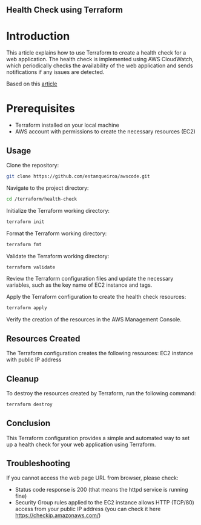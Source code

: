## Health Check using Terraform

# Introduction

This article explains how to use Terraform to create a health check for a web application. The health check is implemented using AWS CloudWatch, which periodically checks the availability of the web application and sends notifications if any issues are detected.

Based on this [article](https://amod-kadam.medium.com/health-check-using-terraform-71248e9fb508)


# Prerequisites

* Terraform installed on your local machine
* AWS account with permissions to create the necessary resources (EC2)

## Usage

Clone the repository:
```bash
git clone https://github.com/estanqueiroa/awscode.git
``` 

Navigate to the project directory:
```bash
cd /terraform/health-check
```

Initialize the Terraform working directory:
```bash
terraform init
```

Format the Terraform working directory:
```bash
terraform fmt
``` 

Validate the Terraform working directory:
```bash
terraform validate
``` 

Review the Terraform configuration files and update the necessary variables, such as the key name of EC2 instance and tags.

Apply the Terraform configuration to create the health check resources:
```bash
terraform apply
``` 

Verify the creation of the resources in the AWS Management Console.

## Resources Created
The Terraform configuration creates the following resources: EC2 instance with public IP address


## Cleanup
To destroy the resources created by Terraform, run the following command:

```bash
terraform destroy
``` 

## Conclusion
This Terraform configuration provides a simple and automated way to set up a health check for your web application using Terraform.

## Troubleshooting

If you cannot access the web page URL from browser, please check:

* Status code response is 200 (that means the httpd service is running fine) 
* Security Group rules applied to the EC2 instance allows HTTP (TCP/80) access from your public IP address (you can check it here https://checkip.amazonaws.com/)